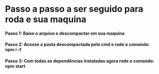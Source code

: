 # Passo a passo a ser seguido para roda e sua maquina

#### Passo 1: Baixe o arquivo e descompactar em sua maquina

#### Passo 2: Acesse a pasta descompactada pelo cmd e rode o comando: npm i -f

#### Passo 3: Com todas as dependências instaladas agora rode o comando: npm start
